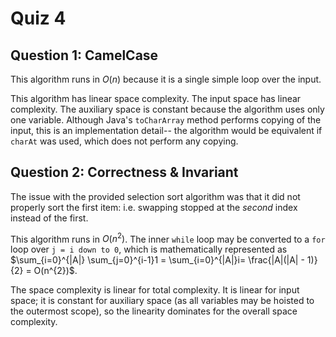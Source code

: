 # Quiz 4

## Question 1: CamelCase

This algorithm runs in $O(n)$ because it is a single simple loop over the input.

This algorithm has linear space complexity. The input space has linear complexity. The auxiliary space is constant because the algorithm uses only one variable. Although Java's `toCharArray` method performs copying of the input, this is an implementation detail-- the algorithm would be equivalent if `charAt` was used, which does not perform any copying.

## Question 2: Correctness & Invariant 

The issue with the provided selection sort algorithm was that it did not properly sort the first item: i.e. swapping stopped at the *second* index instead of the first. 

This algorithm runs in $O(n^{2})$. The inner `while` loop may be converted to a `for` loop over `j = i down to 0`, which is mathematically represented as $\sum_{i=0}^{|A|} \sum_{j=0}^{i-1}1 = \sum_{i=0}^{|A|}i= \frac{|A|(|A| - 1)}{2} = O(n^{2})$.

The space complexity is linear for total complexity. It is linear for input space; it is constant for auxiliary space (as all variables may be hoisted to the outermost scope), so the linearity dominates for the overall space complexity.